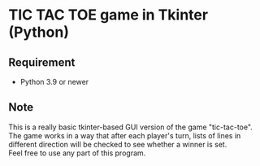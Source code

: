 # TIC TAC TOE game in Tkinter (Python)

## Requirement
* Python 3.9 or newer

## Note

This is a really basic tkinter-based GUI version of the game "tic-tac-toe".  
The game works in a way that after each player's turn, lists of lines in different direction 
will be checked to see whether a winner is set.  
Feel free to use any part of this program.